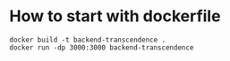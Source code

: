 # How to start with dockerfile
```
docker build -t backend-transcendence .
docker run -dp 3000:3000 backend-transcendence
```